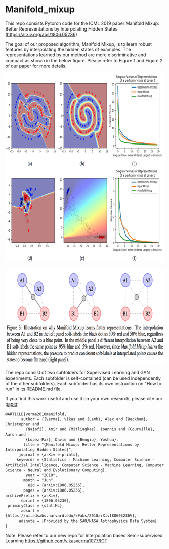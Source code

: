 # Manifold_mixup
This repo consists Pytorch code for the ICML 2019 paper Manifold Mixup: Better Representations by Interpolating Hidden States (https://arxiv.org/abs/1806.05236)

The goal of our proposed algorithm, Manifold Mixup, is to learn robust features by interpolating the hidden states of examples. The representations learned by our method are more discriminative and compact as shown in the below figure.  Please refer to Figure 1 and Figure 2 of our [paper](https://arxiv.org/abs/1806.05236) for more details.

<p align="center">
    <img src="mmfig1.png" height="600">
</p>

<p align="center">
    <img src="mmfig2.png" height="300">
</p>

The repo consist of two subfolders for Supervised Learning and GAN experiments. Each subfolder is self-contained (can be used independently of the other subfolders). Each subfolder has its own instruction on "How to run" in its README.md file.

If you find this work useful and use it on your own research, please cite our [paper](https://arxiv.org/abs/1806.05236). 

```
@ARTICLE{verma2018manifold,
       author = {{Verma}, Vikas and {Lamb}, Alex and {Beckham}, Christopher and
         {Najafi}, Amir and {Mitliagkas}, Ioannis and {Courville}, Aaron and
         {Lopez-Paz}, David and {Bengio}, Yoshua},
        title = "{Manifold Mixup: Better Representations by Interpolating Hidden States}",
      journal = {arXiv e-prints},
     keywords = {Statistics - Machine Learning, Computer Science - Artificial Intelligence, Computer Science - Machine Learning, Computer Science - Neural and Evolutionary Computing},
         year = "2018",
        month = "Jun",
          eid = {arXiv:1806.05236},
        pages = {arXiv:1806.05236},
archivePrefix = {arXiv},
       eprint = {1806.05236},
 primaryClass = {stat.ML},
       adsurl = {https://ui.adsabs.harvard.edu/\#abs/2018arXiv180605236V},
      adsnote = {Provided by the SAO/NASA Astrophysics Data System}
}

```
Note: Please refer to our new repo for Interpolation based Semi-supervised Learning https://github.com/vikasverma1077/ICT

